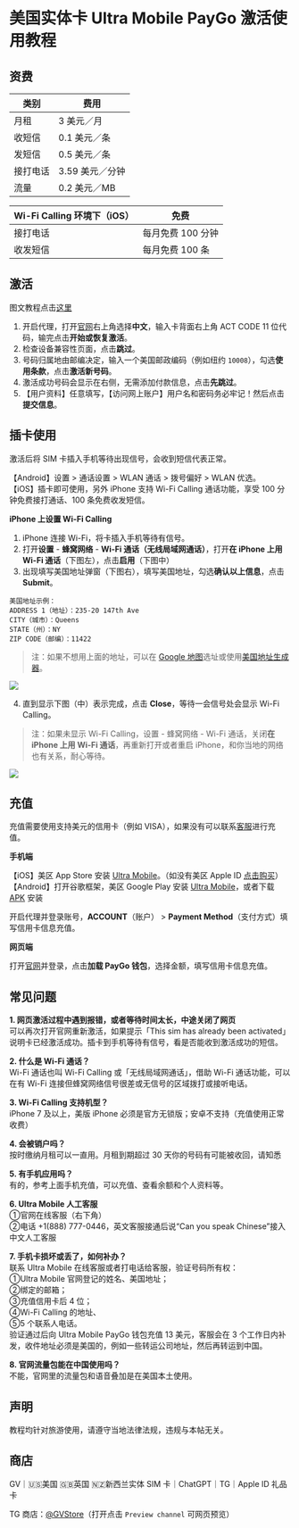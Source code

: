 # 美国实体卡 Ultra Mobile PayGo 激活使用教程

## 资费

| 类别 | 费用 | 
|---|---|
| 月租 | 3 美元／月 |  
| 收短信 | 0.1 美元／条 |  
| 发短信 | 0.5 美元／条 |  
| 接打电话 | 3.59 美元／分钟 |  
| 流量 | 0.2 美元／MB |  

| Wi-Fi Calling 环境下（iOS） | 免费 | 
|---|---|
| 接打电话 | 每月免费 100 分钟 |
| 收发短信 | 每月免费 100 条 |


## 激活
图文教程点击[这里](https://github.com/ssnhd/paygo/wiki/激活)
1. 开启代理，打开[官网](https://my.ultramobile.com/paygo/activation)右上角选择**中文**，输入卡背面右上角 ACT CODE 11 位代码，输完点击**开始或恢复激活**。
2. 检查设备兼容性页面，点击**跳过**。
3. 号码归属地由邮编决定，输入一个美国邮政编码（例如纽约 `10008`），勾选**使用条款**，点击**激活新号码**。
4. 激活成功号码会显示在右侧，无需添加付款信息，点击**先跳过**。
5. 【用户资料】任意填写，【访问网上账户】用户名和密码务必牢记！然后点击**提交信息**。


## 插卡使用

激活后将 SIM 卡插入手机等待出现信号，会收到短信代表正常。

【Android】设置 > 通话设置 > WLAN 通话 > 拨号偏好 > WLAN 优选。\
【iOS】插卡即可使用，另外 iPhone 支持 Wi-Fi Calling 通话功能，享受 100 分钟免费接打通话、100 条免费收发短信。

**iPhone 上设置 Wi-Fi Calling**

1. iPhone 连接 Wi-Fi，将卡插入手机等待有信号。
2. 打开**设置** - **蜂窝网络** - **Wi-Fi 通话（无线局域网通话）**，打开**在 iPhone 上用 Wi-Fi 通话**（下图左），点击**启用**（下图中）
3. 出现填写美国地址弹窗（下图右），填写美国地址，勾选**确认以上信息**，点击 **Submit**。
```
美国地址示例：
ADDRESS 1（地址）：235-20 147th Ave
CITY（城市）：Queens
STATE（州）：NY
ZIP CODE（邮编）：11422
```

> 注：如果不想用上面的地址，可以在 [Google 地图](https://www.google.com/maps)选址或使用[美国地址生成器](https://www.meiguodizhi.com/)。

![](https://i.imgur.com/7txbPjG.jpg)

4. 直到显示下图（中）表示完成，点击 **Close**，等待一会信号处会显示 Wi-Fi Calling。

> 注：如果未显示 Wi-Fi Calling，设置 - 蜂窝网络 - Wi-Fi 通话，关闭**在 iPhone 上用 Wi-Fi 通话**，再重新打开或者重启 iPhone，和你当地的网络也有关系，耐心等待。

![](https://i.imgur.com/4640m95.jpg)




## 充值

充值需要使用支持美元的信用卡（例如 VISA），如果没有可以联系[客服](https://t.me/GVStore)进行充值。

**手机端**

【iOS】美区 App Store 安装 [Ultra Mobile](https://apps.apple.com/us/app/ultra-mobile/id1463041935?l=zh)。（如没有美区 Apple ID [点击购买](https://github.com/ssnhd/googlevoice)）\
【Android】打开谷歌框架，美区 Google Play 安装 [Ultra Mobile](https://play.google.com/store/apps/details?id=com.uvnv.ultramobile)，或者下载 [APK](https://apkpure.com/cn/ultra-mobile/com.uvnv.ultramobile) 安装

开启代理并登录账号，**ACCOUNT**（账户） > **Payment Method**（支付方式）填写信用卡信息充值。


**网页端**

打开[官网](https://my.ultramobile.com/account/paygo)并登录，点击**加载 PayGo 钱包**，选择金额，填写信用卡信息充值。



## 常见问题
**1. 网页激活过程中遇到报错，或者等待时间太长，中途关闭了网页**\
可以再次打开官网重新激活，如果提示「This sim has already been activated」说明卡已经激活成功。插卡到手机等待有信号，看是否能收到激活成功的短信。

**2. 什么是 Wi-Fi 通话？**\
Wi-Fi 通话也叫 Wi-Fi Calling 或「无线局域网通话」，借助 Wi-Fi 通话功能，可以在有 Wi-Fi 连接但蜂窝网络信号很差或无信号的区域拨打或接听电话。

**3. Wi-Fi Calling 支持机型？**\
iPhone 7 及以上，美版 iPhone 必须是官方无锁版；安卓不支持（充值使用正常收费）

**4. 会被销户吗？**\
按时缴纳月租可以一直用。月租到期超过 30 天你的号码有可能被收回，请知悉

**5. 有手机应用吗？**\
有的，参考上面手机充值，可以充值、查看余额和个人资料等。

**6. Ultra Mobile 人工客服**\
①官网在线客服（右下角）\
②电话 +1(888) 777-0446，英文客服接通后说“Can you speak Chinese”接入中文人工客服

**7. 手机卡损坏或丢了，如何补办？**\
联系 Ultra Mobile 在线客服或者打电话给客服，验证号码所有权：\
①Ultra Mobile 官网登记的姓名、美国地址；\
②绑定的邮箱；\
③充值信用卡后 4 位；\
④Wi-Fi Calling 的地址、\
⑤5 个联系人电话。\
验证通过后向 Ultra Mobile PayGo 钱包充值 13 美元，客服会在 3 个工作日内补发，收件地址必须是美国的，例如一些转运公司地址，然后再转运到中国。

**8. 官网流量包能在中国使用吗？**\
不能，官网里的流量包和语音叠加是在美国本土使用。

## 声明

教程均针对旅游使用，请遵守当地法律法规，违规与本帖无关。

## 商店

GV｜🇺🇸美国 🇬🇧英国 🇳🇿新西兰实体 SIM 卡｜ChatGPT｜TG｜Apple ID 礼品卡

TG 商店：[@GVStore](https://t.me/gvstore)（打开点击 `Preview channel` 可网页预览）
